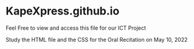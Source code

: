 # KapeXpress.github.io

Feel Free to view and access this file for our ICT Project


Study the HTML file and the CSS for the Oral Recitation on May 10, 2022
